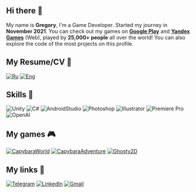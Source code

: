 ## Hi there 👋

My name is **Gregory**, I'm a Game Developer. Started my journey in **November 2021**. You can check out my games on **[Google Play](https://play.google.com/store/apps/dev?id=5749260678606639279)** and **[Yandex Games](https://yandex.ru/games/developer?name=Revenko#redir-data=%7B%22http_ref%22%3A%22https%253A%252F%252Fyandex.ru%252Fgames%252Fapp%252F230164%253Flang%253Dru%22%2C%22rn%22%3A436790576%7D)** (Web), played by **25,000+ people** all over the world! You can also explore the code of the most projects on this profile. 
## My Resume/CV 📄
[![Ru](https://img.shields.io/badge/-RU-090909?style=for-the-badge&logo=googledocs)](https://docs.google.com/document/d/1-AyueUVTANWQvO7SpcPFPBJt8HthHsH7nkwJ3W2m49s/edit?usp=sharing)
[![Eng](https://img.shields.io/badge/-ENG-090909?style=for-the-badge&logo=googledocs)](https://docs.google.com/document/d/18d3wA5rbGQxZOfLDNOlef2wp4X-b_WUiO6x0CK8Q8c8/edit?usp=sharing)

## Skills 🍳
![Unity](https://img.shields.io/badge/-Unity-090909?style=for-the-badge&logo=unity)
![C#](https://img.shields.io/badge/-CSharp-090909?style=for-the-badge&logo=CSharp&logoColor=purple)
![AndroidStudio](https://img.shields.io/badge/-Android_Studio-090909?style=for-the-badge&logo=Androidstudio)
![Photoshop](https://img.shields.io/badge/-Photoshop-090909?style=for-the-badge&logo=adobephotoshop)
![Illustrator](https://img.shields.io/badge/-Illustrator-090909?style=for-the-badge&logo=adobeillustrator)
![Premiere Pro](https://img.shields.io/badge/-Premiere_Pro-090909?style=for-the-badge&logo=adobepremierepro)
![OpenAI](https://img.shields.io/badge/-chatgpt-090909?style=for-the-badge&logo=openai)

## My games 🎮
[![CapybaraWorld](https://img.shields.io/badge/-Capybara!_Treasure_World-090909?style=for-the-badge&logo=googleplay)](https://play.google.com/store/apps/details?id=com.Revenko.org.CapybaraTreasureWorld)
[![CapybaraAdventure](https://img.shields.io/badge/-Capybara_Adventure-090909?style=for-the-badge&logo=googleplay)](https://play.google.com/store/apps/details?id=com.Revenko.org.CapybaraAdventure)
[![Ghosty2D](https://img.shields.io/badge/-Ghosty:_2D_Platformer-090909?style=for-the-badge&logo=googleplay)](https://play.google.com/store/apps/details?id=com.Revenko.org.Ghosty2D)

## My links 📎
[![Telegram](https://img.shields.io/badge/-telegram-090909?style=for-the-badge&logo=telegram)](https://t.me/grisharevenko)
[![LinkedIn](https://img.shields.io/badge/-linkedin-090909?style=for-the-badge&logo=linkedin&logoColor=blue)](https://www.linkedin.com/in/gregory-revenko-2a2ab824a/)
[![Gmail](https://img.shields.io/badge/-gmail-090909?style=for-the-badge&logo=gmail&logoColor=red)](mailto:grisharevenko06@gmail.com)
